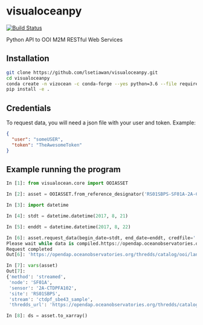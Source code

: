 # visualoceanpy
[![Build Status](https://travis-ci.org/lsetiawan/visualoceanpy.svg?branch=master)](https://travis-ci.org/lsetiawan/visualoceanpy)

Python API to OOI M2M RESTful Web Services

## Installation

```bash
git clone https://github.com/lsetiawan/visualoceanpy.git
cd visualoceanpy
conda create -n vizocean -c conda-forge --yes python=3.6 --file requirements.txt --file requirements-dev.txt
pip install -e .
```

## Credentials
To request data, you will need a json file with your user and token. Example:

```json
{
  "user": "someUSER",
  "token": "TheAwesomeToken"
}
```

## Example running the program

```python
In [1]: from visualocean.core import OOIASSET

In [2]: asset = OOIASSET.from_reference_designator('RS01SBPS-SF01A-2A-CTDPFA102')

In [3]: import datetime

In [4]: stdt = datetime.datetime(2017, 8, 21)

In [5]: enddt = datetime.datetime(2017, 8, 22)

In [6]: asset.request_data(begin_date=stdt, end_date=enddt, credfile='.creds.json')
Please wait while data is compiled.https://opendap.oceanobservatories.org/async_results/landungs@uw.edu/20180223T163413-RS01SBPS-SF01A-2A-CTDPFA102-streamed-ctdpf_sbe43_sample
Request completed
Out[6]: 'https://opendap.oceanobservatories.org/thredds/catalog/ooi/landungs@uw.edu/20180223T163413-RS01SBPS-SF01A-2A-CTDPFA102-streamed-ctdpf_sbe43_sample/catalog.html'

In [7]: vars(asset)
Out[7]:
{'method': 'streamed',
 'node': 'SF01A',
 'sensor': '2A-CTDPFA102',
 'site': 'RS01SBPS',
 'stream': 'ctdpf_sbe43_sample',
 'thredds_url': 'https://opendap.oceanobservatories.org/thredds/catalog/ooi/landungs@uw.edu/20180223T163413-RS01SBPS-SF01A-2A-CTDPFA102-streamed-ctdpf_sbe43_sample/catalog.html'}

In [8]: ds = asset.to_xarray()

```


